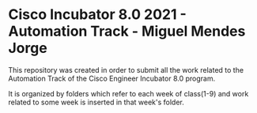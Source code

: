 # Cisco Incubator 8.0 2021 - Automation Track - Miguel Mendes Jorge

This repository was created in order to submit all the work related to the Automation Track of the Cisco Engineer Incubator 8.0 program.

It is organized by folders which refer to each week of class(1-9) and work related to some week is inserted in that week's folder.
